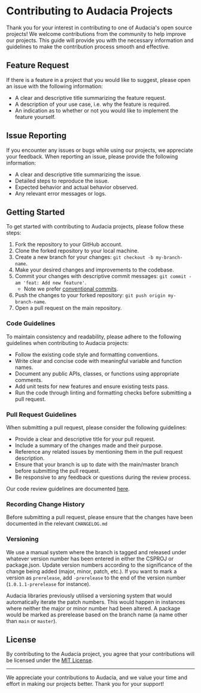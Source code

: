 # Contributing to Audacia Projects

Thank you for your interest in contributing to one of Audacia's open source projects! We welcome contributions from the community to help improve our projects. This guide will provide you with the necessary information and guidelines to make the contribution process smooth and effective.

## Feature Request

If there is a feature in a project that you would like to suggest, please open an issue with the following information:

- A clear and descriptive title summarizing the feature request.
- A description of your use case, i.e. why the feature is required.
- An indication as to whether or not you would like to implement the feature yourself.

## Issue Reporting

If you encounter any issues or bugs while using our projects, we appreciate your feedback. When reporting an issue, please provide the following information:

- A clear and descriptive title summarizing the issue.
- Detailed steps to reproduce the issue.
- Expected behavior and actual behavior observed.
- Any relevant error messages or logs.

## Getting Started

To get started with contributing to Audacia projects, please follow these steps:

1. Fork the repository to your GitHub account.
2. Clone the forked repository to your local machine.
3. Create a new branch for your changes: `git checkout -b my-branch-name`.
4. Make your desired changes and improvements to the codebase.
5. Commit your changes with descriptive commit messages: `git commit -am 'feat: Add new feature'`.
   - Note we prefer [conventional commits](https://www.conventionalcommits.org/).
6. Push the changes to your forked repository: `git push origin my-branch-name`.
7. Open a pull request on the main repository.

### Code Guidelines

To maintain consistency and readability, please adhere to the following guidelines when contributing to Audacia projects:

- Follow the existing code style and formatting conventions.
- Write clear and concise code with meaningful variable and function names.
- Document any public APIs, classes, or functions using appropriate comments.
- Add unit tests for new features and ensure existing tests pass.
- Run the code through linting and formatting checks before submitting a pull request.

### Pull Request Guidelines

When submitting a pull request, please consider the following guidelines:

- Provide a clear and descriptive title for your pull request.
- Include a summary of the changes made and their purpose.
- Reference any related issues by mentioning them in the pull request description.
- Ensure that your branch is up to date with the main/master branch before submitting the pull request.
- Be responsive to any feedback or questions during the review process.

Our code review guidelines are documented [here](https://audacia.co.uk/technical-blog/our-guidelines-for-code-review).

### Recording Change History

Before submitting a pull request, please ensure that the changes have been documented in the relevant `CHANGELOG.md`

### Versioning

We use a manual system where the branch is tagged and released under whatever version number has been entered in either the CSPROJ or package.json.
Update version numbers according to the significance of the change being added (major, minor, patch, etc.).
If you want to mark a version as `prerelease`, add `-prerelease` to the end of the version number (`1.0.1.1-prerelease` for instance). 

Audacia libraries previously utilised a versioning system that would automatically iterate the patch numbers.
This would happen in instances where neither the major or minor number had been altered.
A package would be marked as prerelease based on the branch name (a name other than `main` or `master`).

## License

By contributing to the Audacia project, you agree that your contributions will be licensed under the [MIT License](https://mit-license.org/).

---

We appreciate your contributions to Audacia, and we value your time and effort in making our projects better. Thank you for your support!
